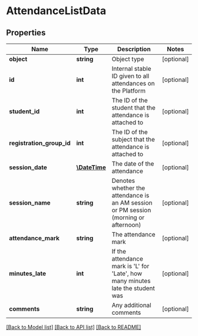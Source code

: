 # AttendanceListData

## Properties
Name | Type | Description | Notes
------------ | ------------- | ------------- | -------------
**object** | **string** | Object type | [optional] 
**id** | **int** | Internal stable ID given to all attendances on the Platform | [optional] 
**student_id** | **int** | The ID of the student that the attendance is attached to | [optional] 
**registration_group_id** | **int** | The ID of the subject that the attendance is attached to | [optional] 
**session_date** | [**\DateTime**](\DateTime.md) | The date of the attendance | [optional] 
**session_name** | **string** | Denotes whether the attendance is an AM session or PM session (morning or afternoon) | [optional] 
**attendance_mark** | **string** | The attendance mark | [optional] 
**minutes_late** | **int** | If the attendance mark is &#39;L&#39; for &#39;Late&#39;, how many minutes late the student was | [optional] 
**comments** | **string** | Any additional comments | [optional] 

[[Back to Model list]](../README.md#documentation-for-models) [[Back to API list]](../README.md#documentation-for-api-endpoints) [[Back to README]](../README.md)


